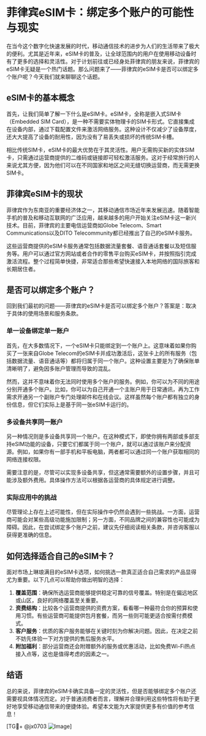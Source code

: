 # 菲律宾eSIM卡：绑定多个账户的可能性与现实

在当今这个数字化快速发展的时代，移动通信技术的进步为人们的生活带来了极大的便利。尤其是近年来，eSIM卡的普及，让全球范围内的用户在使用移动设备时有了更多的选择和灵活性。对于计划前往或已经身处菲律宾的朋友来说，菲律宾的eSIM卡无疑是一个热门话题。那么问题来了——菲律宾的eSIM卡是否可以绑定多个账户呢？今天我们就来聊聊这个话题。

## eSIM卡的基本概念

首先，让我们简单了解一下什么是eSIM卡。eSIM卡，全称是嵌入式SIM卡（Embedded SIM Card），是一种不需要实体物理卡的SIM卡形式。它直接集成在设备内部，通过下载配置文件来激活网络服务。这种设计不仅减少了设备厚度，还大大提高了设备的耐用性，因为没有了易丢失或损坏的传统SIM卡槽。

相比传统SIM卡，eSIM卡的最大优势在于其灵活性。用户无需购买新的实体SIM卡，只需通过运营商提供的二维码或链接即可轻松激活服务。这对于经常旅行的人来说尤其方便，因为他们可以在不同国家和地区之间无缝切换运营商，而无需更换SIM卡。

## 菲律宾eSIM卡的现状

菲律宾作为东南亚的重要经济体之一，其移动通信市场近年来发展迅速。随着智能手机的普及和移动互联网的广泛应用，越来越多的用户开始关注eSIM卡这一新兴技术。目前，菲律宾的主要电信运营商如Globe Telecom、Smart Communications以及DITO Telecommunity都已经推出了自己的eSIM卡服务。

这些运营商提供的eSIM卡服务通常包括数据流量套餐、语音通话套餐以及短信服务等。用户可以通过官方网站或者合作的零售平台购买eSIM卡，并按照指引完成激活流程。整个过程简单快捷，非常适合那些希望快速接入本地网络的国际旅客和长期居住者。

## 是否可以绑定多个账户？

回到我们最初的问题——菲律宾的eSIM卡是否可以绑定多个账户？答案是：取决于具体的使用场景和服务条款。

### 单一设备绑定单一账户

首先，在大多数情况下，一个eSIM卡只能绑定到一个账户上。这意味着如果你购买了一张来自Globe Telecom的eSIM卡并成功激活后，这张卡上的所有服务（包括数据流量、语音通话等）都将归属于同一个账户。这种设置主要是为了确保账单清晰明了，避免因多账户管理而导致的混乱。

然而，这并不意味着你无法同时使用多个账户的服务。例如，你可以为不同的用途分别开通多个账户。比如，你可以为自己开通一个主账户用于日常通讯，再为工作需求开通另一个副账户专门处理邮件和在线会议。这样虽然每个账户都有独立的身份信息，但它们实际上是基于同一张eSIM卡运行的。

### 多设备共享同一账户

另一种情况则是多设备共享同一个账户。在这种模式下，即使你拥有两部或多部支持eSIM功能的设备，只要它们都属于同一个账户，就可以通过该账户来分配资源。例如，如果你有一部手机和平板电脑，两者都可以通过同一个账户获取相同的网络连接权限。

需要注意的是，尽管可以实现多设备共享，但这通常需要额外的设置步骤，并且可能涉及额外费用。具体操作方法可以根据各运营商的具体规定进行调整。

### 实际应用中的挑战

尽管理论上存在上述可能性，但在实际操作中仍然会遇到一些挑战。一方面，运营商可能会对某些高级功能施加限制；另一方面，不同品牌之间的兼容性也可能成为障碍。因此，在尝试绑定多个账户之前，建议先仔细阅读相关条款，并咨询客服以获得更准确的信息。

## 如何选择适合自己的eSIM卡？

面对市场上琳琅满目的eSIM卡选项，如何挑选一款真正适合自己需求的产品显得尤为重要。以下几点可以帮助你做出明智的选择：

1. **覆盖范围**：确保所选运营商能够提供稳定可靠的信号覆盖。特别是在偏远地区或山区，良好的网络覆盖至关重要。
2. **资费结构**：比较各个运营商提供的资费方案，看看哪一种最符合你的预算和使用习惯。有些运营商可能提供包月套餐，而另一些则可能更适合按需付费模式。
3. **客户服务**：优质的客户服务能够在关键时刻为你解决问题。因此，在决定之前不妨先体验一下对方提供的售后服务水平。
4. **附加福利**：部分运营商还会附赠额外的服务或优惠活动，比如免费Wi-Fi热点接入点等，这也是值得考虑的因素之一。

## 结语

总的来说，菲律宾的eSIM卡确实具备一定的灵活性，但是否能够绑定多个账户还需要视具体情况而定。对于普通消费者而言，理解并合理利用这些特性将有助于更好地享受移动通信带来的便捷体验。希望本文能为大家提供更多有价值的参考信息！

[TG💪+ @jx0703 ![Image](https://github.com/user-attachments/assets/dbca1d08-cadb-493c-b0ec-ad6f7a83f270)]